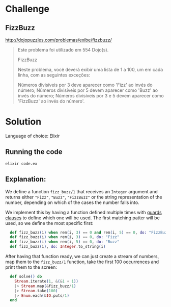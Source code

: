 # Challenge

## FizzBuzz

http://dojopuzzles.com/problemas/exibe/fizzbuzz/

> Este problema foi utilizado em 554 Dojo(s).
>
> FizzBuzz
>
> Neste problema, você deverá exibir uma lista de 1 a 100, um em cada linha, com as seguintes exceções:
>
> Números divisíveis por 3 deve aparecer como 'Fizz' ao invés do número;
> Números divisíveis por 5 devem aparecer como 'Buzz' ao invés do número;
> Números divisíveis por 3 e 5 devem aparecer como 'FizzBuzz' ao invés do número'.

# Solution

Language of choice: Elixir

## Running the code

`elixir code.ex`

## Explanation:

We define a function `fizz_buzz/1` that receives an `Integer` argument and returns either `"Fizz"`, `"Buzz"`,
`"FizzBuzz"` or the string representation of the number, depending on which of the cases the number falls into.

We implement this by having a function defined multiple times with [guards clauses](https://hexdocs.pm/elixir/master/guards.html)
to define which one will be used. The first matching patter will be used, so we define the most specific first:

```elixir
  def fizz_buzz(i) when rem(i, 3) == 0 and rem(i, 5) == 0, do: "FizzBuzz"
  def fizz_buzz(i) when rem(i, 3) == 0, do: "Fizz"
  def fizz_buzz(i) when rem(i, 5) == 0, do: "Buzz"
  def fizz_buzz(i), do: Integer.to_string(i)
```

After having that function ready, we can just create a stream of numbers, map them to the `fizz_buzz/1` function, take
the first 100 occurrences and print them to the screen:

```elixir
  def solve() do
    Stream.iterate(1, &(&1 + 1))
    |> Stream.map(&fizz_buzz/1)
    |> Stream.take(100)
    |> Enum.each(&IO.puts/1)
  end
```